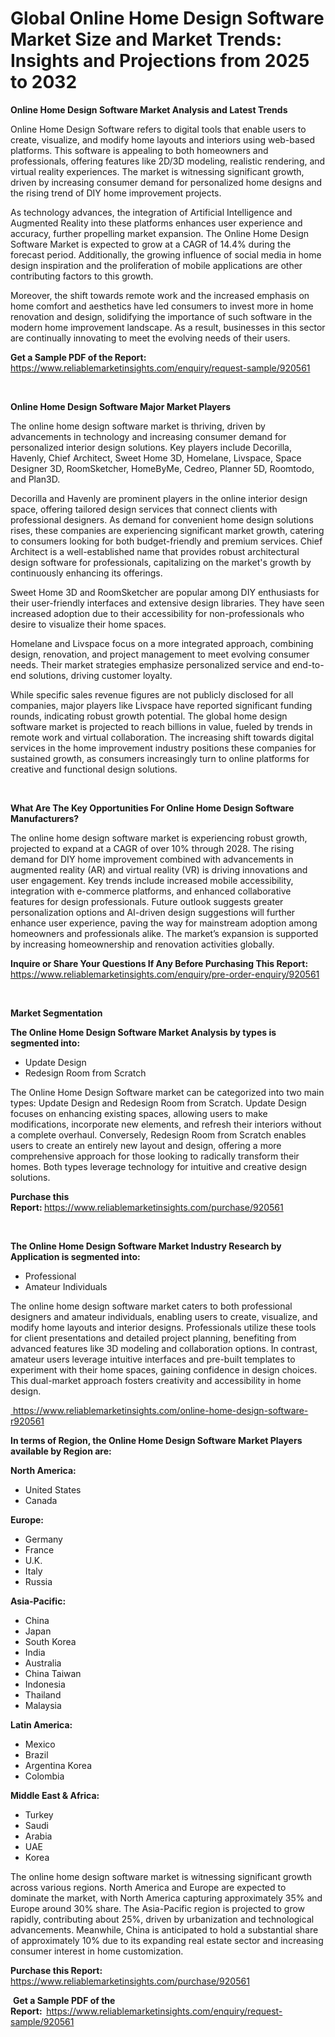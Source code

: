 <p><h1>Global Online Home Design Software Market Size and Market Trends: Insights and Projections from 2025 to 2032</h1></p><p><strong>Online Home Design Software Market Analysis and Latest Trends</strong></p>
<p><p>Online Home Design Software refers to digital tools that enable users to create, visualize, and modify home layouts and interiors using web-based platforms. This software is appealing to both homeowners and professionals, offering features like 2D/3D modeling, realistic rendering, and virtual reality experiences. The market is witnessing significant growth, driven by increasing consumer demand for personalized home designs and the rising trend of DIY home improvement projects. </p><p>As technology advances, the integration of Artificial Intelligence and Augmented Reality into these platforms enhances user experience and accuracy, further propelling market expansion. The Online Home Design Software Market is expected to grow at a CAGR of 14.4% during the forecast period. Additionally, the growing influence of social media in home design inspiration and the proliferation of mobile applications are other contributing factors to this growth. </p><p>Moreover, the shift towards remote work and the increased emphasis on home comfort and aesthetics have led consumers to invest more in home renovation and design, solidifying the importance of such software in the modern home improvement landscape. As a result, businesses in this sector are continually innovating to meet the evolving needs of their users.</p></p>
<p><strong>Get a Sample PDF of the Report:&nbsp;</strong> <a href="https://www.reliablemarketinsights.com/enquiry/request-sample/920561?utm_campaign=3364&utm_medium=2&utm_source=Github&utm_content=ia&utm_term=17042025&utm_id=online-home-design-software">https://www.reliablemarketinsights.com/enquiry/request-sample/920561</a></p>
<p>&nbsp;</p>
<p><strong>Online Home Design Software Major Market Players</strong></p>
<p><p>The online home design software market is thriving, driven by advancements in technology and increasing consumer demand for personalized interior design solutions. Key players include Decorilla, Havenly, Chief Architect, Sweet Home 3D, Homelane, Livspace, Space Designer 3D, RoomSketcher, HomeByMe, Cedreo, Planner 5D, Roomtodo, and Plan3D.</p><p>Decorilla and Havenly are prominent players in the online interior design space, offering tailored design services that connect clients with professional designers. As demand for convenient home design solutions rises, these companies are experiencing significant market growth, catering to consumers looking for both budget-friendly and premium services. Chief Architect is a well-established name that provides robust architectural design software for professionals, capitalizing on the market's growth by continuously enhancing its offerings.</p><p>Sweet Home 3D and RoomSketcher are popular among DIY enthusiasts for their user-friendly interfaces and extensive design libraries. They have seen increased adoption due to their accessibility for non-professionals who desire to visualize their home spaces.</p><p>Homelane and Livspace focus on a more integrated approach, combining design, renovation, and project management to meet evolving consumer needs. Their market strategies emphasize personalized service and end-to-end solutions, driving customer loyalty.</p><p>While specific sales revenue figures are not publicly disclosed for all companies, major players like Livspace have reported significant funding rounds, indicating robust growth potential. The global home design software market is projected to reach billions in value, fueled by trends in remote work and virtual collaboration. The increasing shift towards digital services in the home improvement industry positions these companies for sustained growth, as consumers increasingly turn to online platforms for creative and functional design solutions.</p></p>
<p>&nbsp;</p>
<p><strong>What Are The Key Opportunities For Online Home Design Software Manufacturers?</strong></p>
<p><p>The online home design software market is experiencing robust growth, projected to expand at a CAGR of over 10% through 2028. The rising demand for DIY home improvement combined with advancements in augmented reality (AR) and virtual reality (VR) is driving innovations and user engagement. Key trends include increased mobile accessibility, integration with e-commerce platforms, and enhanced collaborative features for design professionals. Future outlook suggests greater personalization options and AI-driven design suggestions will further enhance user experience, paving the way for mainstream adoption among homeowners and professionals alike. The market’s expansion is supported by increasing homeownership and renovation activities globally.</p></p>
<p><strong>Inquire or Share Your Questions If Any Before Purchasing This Report:</strong> <a href="https://www.reliablemarketinsights.com/enquiry/pre-order-enquiry/920561?utm_campaign=3364&utm_medium=2&utm_source=Github&utm_content=ia&utm_term=17042025&utm_id=online-home-design-software">https://www.reliablemarketinsights.com/enquiry/pre-order-enquiry/920561</a></p>
<p>&nbsp;</p>
<p><strong>Market Segmentation</strong></p>
<p><strong>The Online Home Design Software Market Analysis by types is segmented into:</strong></p>
<p><ul><li>Update Design</li><li>Redesign Room from Scratch</li></ul></p>
<p><p>The Online Home Design Software market can be categorized into two main types: Update Design and Redesign Room from Scratch. Update Design focuses on enhancing existing spaces, allowing users to make modifications, incorporate new elements, and refresh their interiors without a complete overhaul. Conversely, Redesign Room from Scratch enables users to create an entirely new layout and design, offering a more comprehensive approach for those looking to radically transform their homes. Both types leverage technology for intuitive and creative design solutions.</p></p>
<p><strong>Purchase this Report:&nbsp;</strong><a href="https://www.reliablemarketinsights.com/purchase/920561?utm_campaign=3364&utm_medium=2&utm_source=Github&utm_content=ia&utm_term=17042025&utm_id=online-home-design-software">https://www.reliablemarketinsights.com/purchase/920561</a></p>
<p>&nbsp;</p>
<p><strong>The Online Home Design Software Market Industry Research by Application is segmented into:</strong></p>
<p><ul><li>Professional</li><li>Amateur Individuals</li></ul></p>
<p><p>The online home design software market caters to both professional designers and amateur individuals, enabling users to create, visualize, and modify home layouts and interior designs. Professionals utilize these tools for client presentations and detailed project planning, benefiting from advanced features like 3D modeling and collaboration options. In contrast, amateur users leverage intuitive interfaces and pre-built templates to experiment with their home spaces, gaining confidence in design choices. This dual-market approach fosters creativity and accessibility in home design.</p></p>
<p><a href="https://www.reliablemarketinsights.com/online-home-design-software-r920561?utm_campaign=3364&utm_medium=2&utm_source=Github&utm_content=ia&utm_term=17042025&utm_id=online-home-design-software">&nbsp;https://www.reliablemarketinsights.com/online-home-design-software-r920561</a></p>
<p><strong>In terms of Region, the Online Home Design Software Market Players available by Region are:</strong></p>
<p>
    <p> <strong> North America: </strong>
        <ul>
            <li>United States</li>
            <li>Canada</li>
        </ul>
        </p> 
    <p> <strong> Europe: </strong>
        <ul>
            <li>Germany</li>
            <li>France</li>
            <li>U.K.</li>
            <li>Italy</li>
            <li>Russia</li>
        </ul>
        </p> 
    <p> <strong> Asia-Pacific: </strong>
        <ul>
            <li>China</li>
            <li>Japan</li>
            <li>South Korea</li>
            <li>India</li>
            <li>Australia</li>
            <li>China Taiwan</li>
            <li>Indonesia</li>
            <li>Thailand</li>
            <li>Malaysia</li>
        </ul>
        </p> 
    <p> <strong> Latin America: </strong>
        <ul>
            <li>Mexico</li>
            <li>Brazil</li>
            <li>Argentina Korea</li>
            <li>Colombia</li>
        </ul>
        </p> 
    <p> <strong> Middle East & Africa: </strong>
        <ul>
            <li>Turkey</li>
            <li>Saudi</li>
            <li>Arabia</li>
            <li>UAE</li>
            <li>Korea</li>
        </ul>
    </p>
    </p>
<p><p>The online home design software market is witnessing significant growth across various regions. North America and Europe are expected to dominate the market, with North America capturing approximately 35% and Europe around 30% share. The Asia-Pacific region is projected to grow rapidly, contributing about 25%, driven by urbanization and technological advancements. Meanwhile, China is anticipated to hold a substantial share of approximately 10% due to its expanding real estate sector and increasing consumer interest in home customization.</p></p>
<p><strong>Purchase this Report: </strong><a href="https://www.reliablemarketinsights.com/purchase/920561?utm_campaign=3364&utm_medium=2&utm_source=Github&utm_content=ia&utm_term=17042025&utm_id=online-home-design-software">https://www.reliablemarketinsights.com/purchase/920561</a></p>
<p>&nbsp;<strong>Get a Sample PDF of the Report:&nbsp;&nbsp;</strong><a href="https://www.reliablemarketinsights.com/enquiry/request-sample/920561?utm_campaign=3364&utm_medium=2&utm_source=Github&utm_content=ia&utm_term=17042025&utm_id=online-home-design-software">https://www.reliablemarketinsights.com/enquiry/request-sample/920561</a></p>
<p><strong></strong></p>
<p><p></p><p></p><p></p></p>